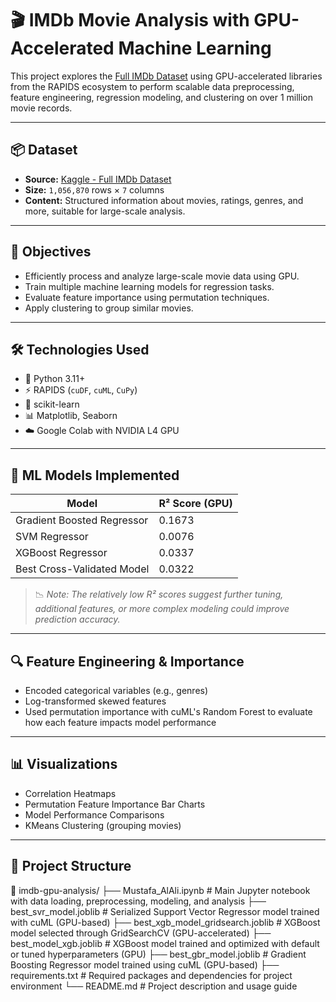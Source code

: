 
# 🎬 IMDb Movie Analysis with GPU-Accelerated Machine Learning

This project explores the [Full IMDb Dataset](https://www.kaggle.com/datasets/octopusteam/full-imdb-dataset/data) using GPU-accelerated libraries from the RAPIDS ecosystem to perform scalable data preprocessing, feature engineering, regression modeling, and clustering on over 1 million movie records.

---

## 📦 Dataset

- **Source:** [Kaggle - Full IMDb Dataset](https://www.kaggle.com/datasets/octopusteam/full-imdb-dataset/data)
- **Size:** `1,056,870` rows × `7` columns
- **Content:** Structured information about movies, ratings, genres, and more, suitable for large-scale analysis.

---

## 🎯 Objectives

- Efficiently process and analyze large-scale movie data using GPU.
- Train multiple machine learning models for regression tasks.
- Evaluate feature importance using permutation techniques.
- Apply clustering to group similar movies.

---

## 🛠️ Technologies Used

- 🐍 Python 3.11+
- ⚡ RAPIDS (`cuDF`, `cuML`, `CuPy`)
- 📘 scikit-learn
- 📊 Matplotlib, Seaborn
- ☁️ Google Colab with NVIDIA L4 GPU

---

## 🧠 ML Models Implemented

| Model                        | R² Score (GPU) |
|-----------------------------|----------------|
| Gradient Boosted Regressor  | 0.1673         |
| SVM Regressor               | 0.0076         |
| XGBoost Regressor           | 0.0337         |
| Best Cross-Validated Model  | 0.0322         |

> 📉 *Note: The relatively low R² scores suggest further tuning, additional features, or more complex modeling could improve prediction accuracy.*

---

## 🔍 Feature Engineering & Importance

- Encoded categorical variables (e.g., genres)
- Log-transformed skewed features
- Used permutation importance with cuML's Random Forest to evaluate how each feature impacts model performance

---

## 📊 Visualizations

- Correlation Heatmaps
- Permutation Feature Importance Bar Charts
- Model Performance Comparisons
- KMeans Clustering (grouping movies)

---

## 📁 Project Structure

📁 imdb-gpu-analysis/
├── Mustafa_AlAli.ipynb                   # Main Jupyter notebook with data loading, preprocessing, modeling, and analysis
├── best_svr_model.joblib                 # Serialized Support Vector Regressor model trained with cuML (GPU-based)
├── best_xgb_model_gridsearch.joblib      # XGBoost model selected through GridSearchCV (GPU-accelerated)
├── best_model_xgb.joblib                 # XGBoost model trained and optimized with default or tuned hyperparameters (GPU)
├── best_gbr_model.joblib                 # Gradient Boosting Regressor model trained using cuML (GPU-based)
├── requirements.txt                      # Required packages and dependencies for project environment
└── README.md                             # Project description and usage guide
